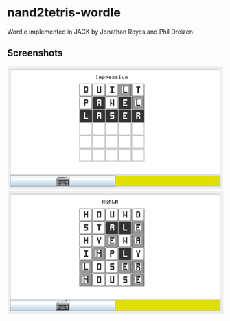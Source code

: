 # nand2tetris-wordle

Wordle implemented in JACK
by Jonathan Reyes and Phil Dreizen

## Screenshots

![win](/screenshots/win.png)
![loss](/screenshots/loss.png)
